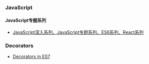 ### JavaScript

#### JavaScript专题系列

- [JavaScript深入系列、JavaScript专题系列、ES6系列、React系列](https://github.com/mqyqingfeng/Blog)


### Decorators

- [Decorators in ES7](https://zhuanlan.zhihu.com/p/20139834)


